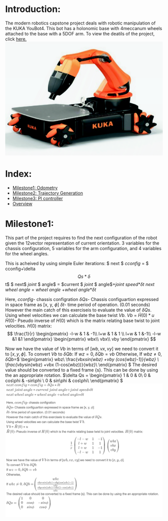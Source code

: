 # Introduction:
The modern robotics capstone project deals with robotic manipulation of the KUKA YouBot4. This bot has a holonomic base with 4meccanum wheels attached to the base with a 5DOF arm. To view the deatils of the project, click [here.](http://hades.mech.northwestern.edu/index.php/Mobile_Manipulation_Capstone)
![](.data/Youbot4.png)

# Index:
- [Milestone1: Odometry](#Milestone1)
- [Milestone2: Trajectory Generation](#Milestone2)
- [Milestone3: PI controller](#Milestone3)
- [Overview](#Overview)

<a name="Milestone1"></a>
# Milestone1:
This part of the project requires to find the next configuration of the robot given the 12vector representation of current orientation.
3 variables for the chassis configuration, 5 variables for the arm configuration, and 4 variables for the wheel angles.

This is acheived by using simple Euler iterations:
$ next $ $cconfig$ = $ cconfig+\delta$$Qs*\delta$$t$
$ next$ $joint$ $ angle$ = $current $ $joint$ $ angle$$+joint$ $speed$$*\delta$$t$
$next$ $wheel$ $angle$ = $wheel$ $angle$ $+wheel$ $angle*$$\delta$$t$

Here, $cconfig$- chassis configration
$\delta$$Qs$- Chassis configuartion expressed in space frame as [x, y, $\phi$]
$\delta$$t$- time period of operation. (0.01 seconds)
However the main catch of this exerciseis to evaluate the value of $\delta$$Qs$.
Using wheel velocities we can calculate the base twist $Vb$.
$Vb$ = $\tilde{H}$$(0)*u$
$\tilde{H}$$(0)$- Pseudo inverse of $H(0)$ which is the matrix relating base twist to joint velocities. $H(0)$ matrix:
$$
\frac{1}{r}
\begin{pmatrix}
-l-w & 1 & -1\\
l+w & 1 & 1 \\
l+w & 1 &-1\\
-l-w &1 &1
\end{pmatrix}
\begin{pmatrix}
wbx\\ 
vbx\\
vby
\end{pmatrix}
$$

Now we have the value of $Vb$ in terms of [$wb,vx,vy$] we need to convert it to [$x, y, \phi$].
To convert $Vb$ to $\delta Qb$:
If $wz=0, \delta Qb = vb$
Otherwise,
If $wbz \ne 0$, $\delta Qb =$$
\begin{pmatrix}
wbz\\
\frac{vbx*sin(wbz) +vby (cos(wbz)-1)}{wbz} \\
\frac{vby*sin(wbz) +vbx (1-cos(wbz))}{wbz}\\
\end{pmatrix}
$
The desired value should be converted to a fixed frame {s}. This can be done by using the an appropriate rotation.
$\delta Qs =
\begin{pmatrix}
1 & 0 & 0\\
0 & cos\phi & -sin\phi \\
0 & sin\phi & cos\phi\\
\end{pmatrix}
$
![image](.data/Milestone1eq.png)

